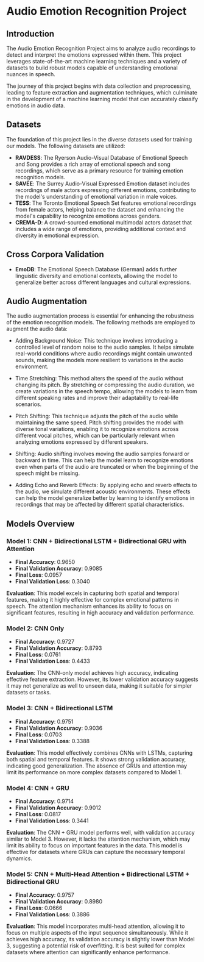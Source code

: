 # Audio Emotion Recognition Project

## Introduction
The Audio Emotion Recognition Project aims to analyze audio recordings to detect and interpret the emotions expressed within them. This project leverages state-of-the-art machine learning techniques and a variety of datasets to build robust models capable of understanding emotional nuances in speech. 

The journey of this project begins with data collection and preprocessing, leading to feature extraction and augmentation techniques, which culminate in the development of a machine learning model that can accurately classify emotions in audio data.

## Datasets
The foundation of this project lies in the diverse datasets used for training our models. The following datasets are utilized:

- **RAVDESS**: The Ryerson Audio-Visual Database of Emotional Speech and Song provides a rich array of emotional speech and song recordings, which serve as a primary resource for training emotion recognition models.
- **SAVEE**: The Surrey Audio-Visual Expressed Emotion dataset includes recordings of male actors expressing different emotions, contributing to the model's understanding of emotional variation in male voices.
- **TESS**: The Toronto Emotional Speech Set features emotional recordings from female actors, helping balance the dataset and enhancing the model's capability to recognize emotions across genders.
- **CREMA-D**: A crowd-sourced emotional multimodal actors dataset that includes a wide range of emotions, providing additional context and diversity in emotional expression.

## Cross Corpora Validation
- **EmoDB**: The Emotional Speech Database (German) adds further linguistic diversity and emotional contexts, allowing the model to generalize better across different languages and cultural expressions.


Audio Augmentation
------------------

The audio augmentation process is essential for enhancing the robustness of the emotion recognition models. The following methods are employed to augment the audio data:

-   Adding Background Noise: This technique involves introducing a controlled level of random noise to the audio samples. It helps simulate real-world conditions where audio recordings might contain unwanted sounds, making the models more resilient to variations in the audio environment.

-   Time Stretching: This method alters the speed of the audio without changing its pitch. By stretching or compressing the audio duration, we create variations in the speech tempo, allowing the models to learn from different speaking rates and improve their adaptability to real-life scenarios.

-   Pitch Shifting: This technique adjusts the pitch of the audio while maintaining the same speed. Pitch shifting provides the model with diverse tonal variations, enabling it to recognize emotions across different vocal pitches, which can be particularly relevant when analyzing emotions expressed by different speakers.

-   Shifting: Audio shifting involves moving the audio samples forward or backward in time. This can help the model learn to recognize emotions even when parts of the audio are truncated or when the beginning of the speech might be missing.

-   Adding Echo and Reverb Effects: By applying echo and reverb effects to the audio, we simulate different acoustic environments. These effects can help the model generalize better by learning to identify emotions in recordings that may be affected by different spatial characteristics.

## Models Overview

### Model 1: CNN + Bidirectional LSTM + Bidirectional GRU with Attention
- **Final Accuracy**: 0.9650
- **Final Validation Accuracy**: 0.9085
- **Final Loss**: 0.0957
- **Final Validation Loss**: 0.3040

**Evaluation**: 
This model excels in capturing both spatial and temporal features, making it highly effective for complex emotional patterns in speech. The attention mechanism enhances its ability to focus on significant features, resulting in high accuracy and validation performance.

### Model 2: CNN Only
- **Final Accuracy**: 0.9727
- **Final Validation Accuracy**: 0.8793
- **Final Loss**: 0.0761
- **Final Validation Loss**: 0.4433

**Evaluation**: 
The CNN-only model achieves high accuracy, indicating effective feature extraction. However, its lower validation accuracy suggests it may not generalize as well to unseen data, making it suitable for simpler datasets or tasks.

### Model 3: CNN + Bidirectional LSTM
- **Final Accuracy**: 0.9751
- **Final Validation Accuracy**: 0.9036
- **Final Loss**: 0.0703
- **Final Validation Loss**: 0.3388

**Evaluation**: 
This model effectively combines CNNs with LSTMs, capturing both spatial and temporal features. It shows strong validation accuracy, indicating good generalization. The absence of GRUs and attention may limit its performance on more complex datasets compared to Model 1.

### Model 4: CNN + GRU
- **Final Accuracy**: 0.9714
- **Final Validation Accuracy**: 0.9012
- **Final Loss**: 0.0817
- **Final Validation Loss**: 0.3441

**Evaluation**: 
The CNN + GRU model performs well, with validation accuracy similar to Model 3. However, it lacks the attention mechanism, which may limit its ability to focus on important features in the data. This model is effective for datasets where GRUs can capture the necessary temporal dynamics.

### Model 5: CNN + Multi-Head Attention + Bidirectional LSTM + Bidirectional GRU
- **Final Accuracy**: 0.9757
- **Final Validation Accuracy**: 0.8980
- **Final Loss**: 0.0666
- **Final Validation Loss**: 0.3886

**Evaluation**: 
This model incorporates multi-head attention, allowing it to focus on multiple aspects of the input sequence simultaneously. While it achieves high accuracy, its validation accuracy is slightly lower than Model 3, suggesting a potential risk of overfitting. It is best suited for complex datasets where attention can significantly enhance performance.
